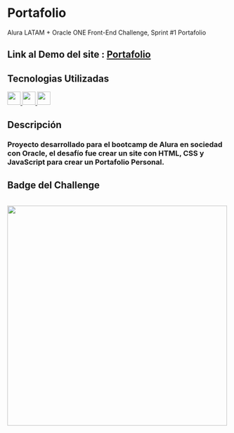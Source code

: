 # Portafolio
Alura LATAM + Oracle ONE Front-End Challenge, Sprint #1
Portafolio

## Link al Demo del site : [Portafolio](https://aayalas.github.io/portafolio/)

## Tecnologias Utilizadas
<div>
  <a href="https://github.com/aayalas">
    <img height="30em" src="https://img.shields.io/badge/HTML5-E34F26?style=for-the-badge&logo=html5&logoColor=white"/>
    <img height="30em" src="https://img.shields.io/badge/CSS3-1572B6?style=for-the-badge&logo=css3&logoColor=white"/>
     <img height="30m" src="https://img.shields.io/badge/JavaScript-323330?style=for-the-badge&logo=javascript&logoColor=F7DF1E"/>
  </a>
</div>  

## Descripción

### Proyecto desarrollado para el bootcamp de Alura en sociedad con Oracle, el desafío fue crear un site con HTML, CSS y JavaScript para crear un Portafolio Personal.

## Badge del Challenge
<br>
  <img height="500em" src="https://github.com/aayalas/portafolio/blob/main/cms-files-10224-1645571154Insignia_3.png" -->
<br> 
